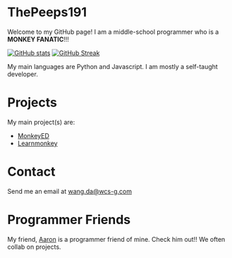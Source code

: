 # ThePeeps191

Welcome to my GitHub page! I am a middle-school programmer who is a <b>MONKEY FANATIC</b>!!!

[![GitHub stats](https://github-readme-stats.vercel.app/api?username=ThePeeps191)](https://github.com/anuraghazra/github-readme-stats)
[![GitHub Streak](https://github-readme-streak-stats.herokuapp.com/?user=ThePeeps191)](https://git.io/streak-stats)

My main languages are Python and Javascript. I am mostly a self-taught developer.

# Projects

My main project(s) are:
<ul>
  <li><a href="https://monkeyed.repl.co" target="_blank">MonkeyED</a></li>
  <li><a href="https://learnmonkey.github.io" target="_blank">Learnmonkey</a></li>
</ul>

# Contact

Send me an email at <a href="mailto:wang.da@wcs-g.com">wang.da@wcs-g.com</a>

# Programmer Friends

My friend, <a href="https://github.com/calgary34">Aaron</a> is a programmer friend of mine. Check him out!! We often collab on projects.
